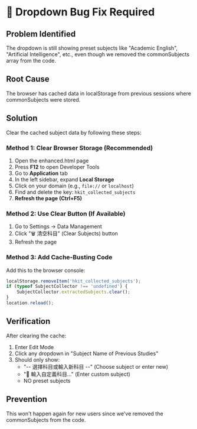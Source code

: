 # 🐛 Dropdown Bug Fix Required

## Problem Identified
The dropdown is still showing preset subjects like "Academic English", "Artificial Intelligence", etc., even though we removed the commonSubjects array from the code.

## Root Cause
The browser has cached data in localStorage from previous sessions where commonSubjects were stored.

## Solution
Clear the cached subject data by following these steps:

### Method 1: Clear Browser Storage (Recommended)
1. Open the enhanced.html page
2. Press **F12** to open Developer Tools
3. Go to **Application** tab
4. In the left sidebar, expand **Local Storage**
5. Click on your domain (e.g., `file://` or `localhost`)
6. Find and delete the key: `hkit_collected_subjects`
7. **Refresh the page (Ctrl+F5)**

### Method 2: Use Clear Button (If Available)
1. Go to Settings → Data Management
2. Click "🗑️ 清空科目" (Clear Subjects) button
3. Refresh the page

### Method 3: Add Cache-Busting Code
Add this to the browser console:
```javascript
localStorage.removeItem('hkit_collected_subjects');
if (typeof SubjectCollector !== 'undefined') {
    SubjectCollector.extractedSubjects.clear();
}
location.reload();
```

## Verification
After clearing the cache:
1. Enter Edit Mode
2. Click any dropdown in "Subject Name of Previous Studies"
3. Should only show:
   - "-- 選擇科目或輸入新科目 --" (Choose subject or enter new)
   - "💭 輸入自定義科目..." (Enter custom subject)
   - NO preset subjects

## Prevention
This won't happen again for new users since we've removed the commonSubjects from the code.